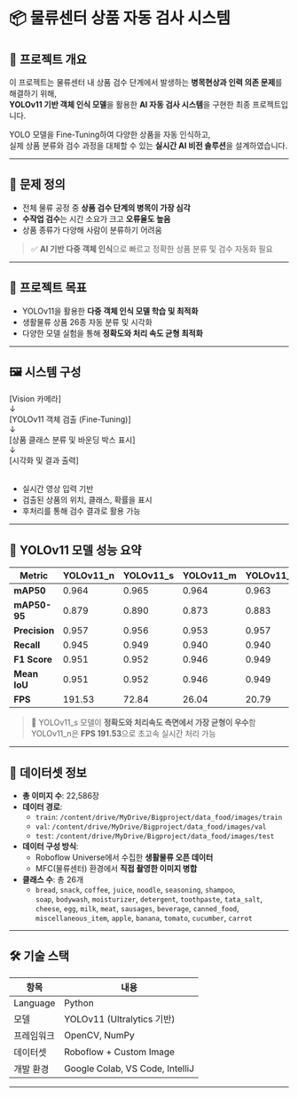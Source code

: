 # 📦 물류센터 상품 자동 검사 시스템

## 📌 프로젝트 개요

이 프로젝트는 물류센터 내 상품 검수 단계에서 발생하는 **병목현상과 인력 의존 문제**를 해결하기 위해,  
**YOLOv11 기반 객체 인식 모델**을 활용한 **AI 자동 검사 시스템**을 구현한 최종 프로젝트입니다.

YOLO 모델을 Fine-Tuning하여 다양한 상품을 자동 인식하고,  
실제 상품 분류와 검수 과정을 대체할 수 있는 **실시간 AI 비전 솔루션**을 설계하였습니다.

---

## 🧠 문제 정의

- 전체 물류 공정 중 **상품 검수 단계의 병목이 가장 심각**
- **수작업 검수**는 시간 소요가 크고 **오류율도 높음**
- 상품 종류가 다양해 사람이 분류하기 어려움

> ✅ **AI 기반 다중 객체 인식**으로 빠르고 정확한 상품 분류 및 검수 자동화 필요

---

## 🎯 프로젝트 목표

- YOLOv11을 활용한 **다중 객체 인식 모델 학습 및 최적화**
- 생활물류 상품 26종 자동 분류 및 시각화
- 다양한 모델 실험을 통해 **정확도와 처리 속도 균형 최적화**

---

## 🖼️ 시스템 구성

[Vision 카메라]<br>
↓<br>
[YOLOv11 객체 검출 (Fine-Tuning)]<br>
↓<br>
[상품 클래스 분류 및 바운딩 박스 표시]<br>
↓<br>
[시각화 및 결과 출력]<br>
<br>

- 실시간 영상 입력 기반
- 검출된 상품의 위치, 클래스, 확률을 표시
- 후처리를 통해 검수 결과로 활용 가능

---

## 🧪 YOLOv11 모델 성능 요약

| Metric        | YOLOv11_n | YOLOv11_s | YOLOv11_m | YOLOv11_l |
|---------------|------------|------------|------------|------------|
| **mAP50**     | 0.964      | 0.965      | 0.964      | 0.963      |
| **mAP50-95**  | 0.879      | 0.890      | 0.873      | 0.883      |
| **Precision** | 0.957      | 0.956      | 0.953      | 0.957      |
| **Recall**    | 0.945      | 0.949      | 0.940      | 0.940      |
| **F1 Score**  | 0.951      | 0.952      | 0.946      | 0.949      |
| **Mean IoU**  | 0.951      | 0.952      | 0.946      | 0.949      |
| **FPS**       | 191.53     | 72.84      | 26.04      | 20.79      |

> 📌 YOLOv11_s 모델이 **정확도와 처리속도 측면에서 가장 균형이 우수**함  
> YOLOv11_n은 **FPS 191.53**으로 초고속 실시간 처리 가능

---

## 📁 데이터셋 정보

- **총 이미지 수**: 22,586장
- **데이터 경로**:
  - `train`: `/content/drive/MyDrive/Bigproject/data_food/images/train`
  - `val`: `/content/drive/MyDrive/Bigproject/data_food/images/val`
  - `test`: `/content/drive/MyDrive/Bigproject/data_food/images/test`
- **데이터 구성 방식**:
  - Roboflow Universe에서 수집한 **생활물류 오픈 데이터**
  - MFC(물류센터) 환경에서 **직접 촬영한 이미지 병합**
- **클래스 수**: 총 26개  
  - `bread`, `snack`, `coffee`, `juice`, `noodle`, `seasoning`, `shampoo`,  
    `soap`, `bodywash`, `moisturizer`, `detergent`, `toothpaste`, `tata_salt`,  
    `cheese`, `egg`, `milk`, `meat`, `sausages`, `beverage`, `canned_food`,  
    `miscellaneous_item`, `apple`, `banana`, `tomato`, `cucumber`, `carrot`
---

## 🛠️ 기술 스택

| 항목       | 내용 |
|------------|------|
| Language   | Python |
| 모델       | YOLOv11 (Ultralytics 기반) |
| 프레임워크 | OpenCV, NumPy |
| 데이터셋   | Roboflow + Custom Image |
| 개발 환경  | Google Colab, VS Code, IntelliJ |

---
<!--
## ▶️ 실행 방법

```bash
# 1. 필수 패키지 설치
pip install ultralytics opencv-python numpy

# 2. 모델 학습
yolo task=detect mode=train model=yolov8n.pt data=data.yaml epochs=50 imgsz=640

# 3. 상품 검출 실행
yolo task=detect mode=predict model=best.pt source=./test_images

- YOLOv11 기반 Fine-Tuning 모델 정확도 **95% 이상**
- 다중 상품 실시간 검출 성공
- **MFC(물류 풀필먼트 센터)** 적용 가능성 입증
- 검수 자동화로 **병목 해소 및 인건비 절감** 기대

---
-->
